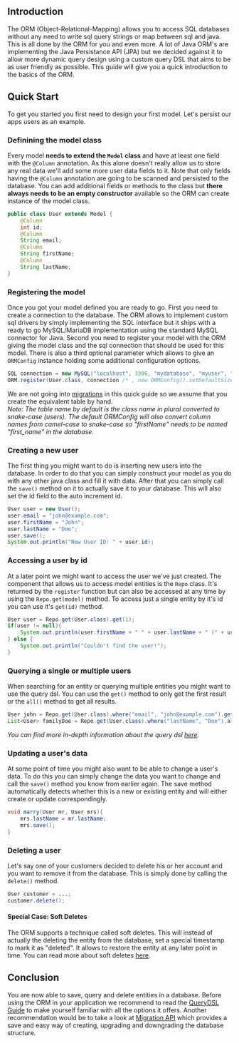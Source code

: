 ## Introduction
The ORM (Object-Relational-Mapping) allows you to access SQL databases without any need to write sql query strings or map between sql and java. This is all done by the ORM for you and even more. A lot of Java ORM's are implementing the Java Persistance API (JPA) but we decided against it to allow more dynamic query design using a custom query DSL that aims to be as user friendly as possible. This guide will give you a quick introduction to the basics of the ORM.

## Quick Start
To get you started you first need to design your first model. Let's persist our apps users as an example.
### Definining the model class
Every model **needs to extend the `Model` class** and have at least one field with the `@Column` annotation. As this alone doesn't really allow us to store any real data we'll add some more user data fields to it. Note that only fields having the `@Column` annotation are going to be scanned and persisted to the database. You can add additional fields or methods to the class but **there always needs to be an empty constructor** available so the ORM can create instance of the model class.
```java
public class User extends Model {
    @Column
    int id;
    @Column
    String email;
    @Column
    String firstName;
    @Column
    String lastName;
}
```
### Registering the model
Once you got your model defined you are ready to go. First you need to create a connection to the database. The ORM allows to implement custom sql drivers by simply implementing the SQL interface but it ships with a ready to go MySQL/MariaDB implementation using the standard MySQL connector for Java. Second you need to register your model with the ORM giving the model class and the sql connection that should be used for this model. There is also a third optional parameter which allows to give an `ORMConfig` instance holding some additional configuration options.
```java
SQL connection = new MySQL("localhost", 3306, "mydatabase", "myuser", "changeme");
ORM.register(User.class, connection /* , new ORMConfig().setDefaultSize(255) */);
```
We are not going into [migrations](/docs/orm/migrations) in this quick guide so we assume that you create the equivalent table by hand.  
*Note: The table name by default is the class name in plural converted to snake-case (users). The default ORMConfig will also convert column names from camel-case to snake-case so "firstName" needs to be named "first_name" in the database.*
### Creating a new user
The first thing you might want to do is inserting new users into the database. In order to do that you can simply construct your model as you do with any other java class and fill it with data. After that you can simply call the `save()` method on it to actually save it to your database. This will also set the id field to the auto increment id.
```java
User user = new User();
user.email = "john@example.com";
user.firstName = "John";
user.lastName = "Doe";
user.save();
System.out.println("New User ID: " + user.id);
```
### Accessing a user by id
At a later point we might want to access the user we've just created. The component that allows us to access model entities is the `Repo` class. It's returned by the `register` function but can also be accessed at any time by using the `Repo.get(model)` method. To access just a single entity by it's id you can use it's `get(id)` method.
```java
User user = Repo.get(User.class).get(1);
if(user != null){
    System.out.println(user.firstName + " " + user.lastName + " (" + user.email + ")");
} else {
    System.out.println("Couldn't find the user!");
}
```
### Querying a single or multiple users
When searching for an entity or querying multiple entities you might want to use the query dsl. You can use the `get()` method to only get the first result or the `all()` method to get all results.
```java
User john = Repo.get(User.class).where("email", "john@example.com").get();
List<User> familyDoe = Repo.get(User.class).where("lastName", "Doe").all();
```
*You can find more in-depth information about the query dsl [here](/docs/orm/query-dsl).*
### Updating a user's data
At some point of time you might also want to be able to change a user's data. To do this you can simply change the data you want to change and call the `save()` method you know from earlier again. The save method automatically detects whether this is a new or existing entity and will either create or update correspondingly.
```java
void marry(User mr, User mrs){
    mrs.lastName = mr.lastName;
    mrs.save();
}
```
### Deleting a user
Let's say one of your customers decided to delete his or her account and you want to remove it from the database. This is simply done by calling the `delete()` method.
```java
User customer = ...;
customer.delete();
```
#### Special Case: Soft Deletes
The ORM supports a technique called soft deletes. This will instead of actually the deleting the entity from the database, set a special timestamp to mark it as "deleted". It allows to restore the entity at any later point in time. You can read more about soft deletes [here](/docs/orm/soft-deletes).

## Conclusion
You are now able to save, query and delete entities in a database. Before using the ORM in your application we recommend to read the [QueryDSL Guide](/docs/orm/query-dsl) to make yourself familiar with all the options it offers. Another recommendation would be to take a look at [Migration API](/docs/orm/migrations) which provides a save and easy way of creating, upgrading and downgrading the database structure.